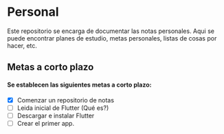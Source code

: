 # Personal
Este repositorio se encarga de documentar las notas personales. Aqui se puede encontrar planes de estudio, metas personales, listas de cosas por hacer, etc.

## Metas a corto plazo

#### Se establecen las siguientes metas a corto plazo:

- [x] Comenzar un repositorio de notas
- [ ] Leida inicial de Flutter (Qué es?)
- [ ] Descargar e instalar Flutter
- [ ] Crear el primer app.